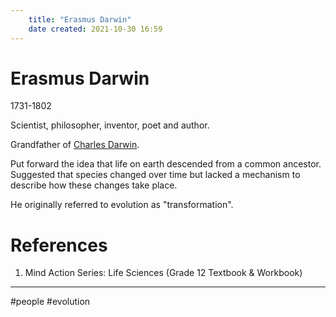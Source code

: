 ```yaml
---
	title: "Erasmus Darwin"
	date created: 2021-10-30 16:59
---
```

# Erasmus Darwin

1731-1802

Scientist, philosopher, inventor, poet and author. 

Grandfather of [Charles Darwin](Charles%20Darwin).

Put forward the idea that life on earth descended from a common ancestor.
Suggested that species changed over time but lacked a mechanism to describe how these changes take place.

He originally referred to evolution as "transformation".

# References
1. Mind Action Series: Life Sciences (Grade 12 Textbook & Workbook)

---
#people #evolution 